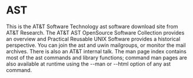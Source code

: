 AST
===

This is the AT&amp;T Software Technology ast software download site from AT&amp;T Research.
The AT&amp;T AST OpenSource Software Collection provides an overview and Practical Reusable
UNIX Software provides a historical perspective.
You can join the ast and uwin mailgroups, or monitor the mail archives.
There is also an AT&amp;T internal talk.
The man page index contains most of the ast commands and library functions;
command man pages are also available at runtime using the --man or --html option of any ast command.

